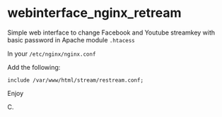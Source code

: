 # webinterface_nginx_retream

Simple web interface to change Facebook and Youtube streamkey with basic password in Apache module ```.htacess```

In your ```/etc/nginx/nginx.conf```

Add the following:

```include /var/www/html/stream/restream.conf;```

Enjoy

C.
